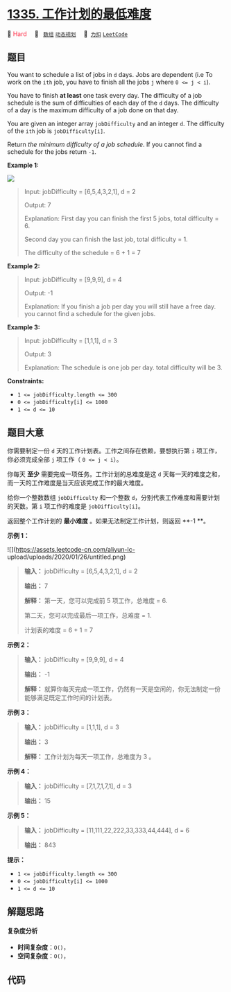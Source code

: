 # [1335. 工作计划的最低难度](https://2xiao.github.io/leetcode-js/problem/1335.html)

🔴 <font color=#ff334b>Hard</font>&emsp; 🔖&ensp; [`数组`](/tag/array.md) [`动态规划`](/tag/dynamic-programming.md)&emsp; 🔗&ensp;[`力扣`](https://leetcode.cn/problems/minimum-difficulty-of-a-job-schedule) [`LeetCode`](https://leetcode.com/problems/minimum-difficulty-of-a-job-schedule)

## 题目

You want to schedule a list of jobs in `d` days. Jobs are dependent (i.e To
work on the `ith` job, you have to finish all the jobs `j` where `0 <= j <
i`).

You have to finish **at least** one task every day. The difficulty of a job
schedule is the sum of difficulties of each day of the `d` days. The
difficulty of a day is the maximum difficulty of a job done on that day.

You are given an integer array `jobDifficulty` and an integer `d`. The
difficulty of the `ith` job is `jobDifficulty[i]`.

Return _the minimum difficulty of a job schedule_. If you cannot find a
schedule for the jobs return `-1`.



**Example 1:**

![](https://assets.leetcode.com/uploads/2020/01/16/untitled.png)

> Input: jobDifficulty = [6,5,4,3,2,1], d = 2
> 
> Output: 7
> 
> Explanation: First day you can finish the first 5 jobs, total difficulty = 6.
> 
> Second day you can finish the last job, total difficulty = 1.
> 
> The difficulty of the schedule = 6 + 1 = 7 

**Example 2:**

> Input: jobDifficulty = [9,9,9], d = 4
> 
> Output: -1
> 
> Explanation: If you finish a job per day you will still have a free day. you cannot find a schedule for the given jobs.

**Example 3:**

> Input: jobDifficulty = [1,1,1], d = 3
> 
> Output: 3
> 
> Explanation: The schedule is one job per day. total difficulty will be 3.

**Constraints:**

  * `1 <= jobDifficulty.length <= 300`
  * `0 <= jobDifficulty[i] <= 1000`
  * `1 <= d <= 10`


## 题目大意

你需要制定一份 `d` 天的工作计划表。工作之间存在依赖，要想执行第 `i` 项工作，你必须完成全部 `j` 项工作（ `0 <= j < i`）。

你每天 **至少**  需要完成一项任务。工作计划的总难度是这 `d` 天每一天的难度之和，而一天的工作难度是当天应该完成工作的最大难度。

给你一个整数数组 `jobDifficulty` 和一个整数 `d`，分别代表工作难度和需要计划的天数。第 `i` 项工作的难度是
`jobDifficulty[i]`。

返回整个工作计划的 **最小难度** 。如果无法制定工作计划，则返回 **-1  **。



**示例 1：**

![](https://assets.leetcode-cn.com/aliyun-lc-
upload/uploads/2020/01/26/untitled.png)

> 
> 
> 
> 
> 
> **输入：** jobDifficulty = [6,5,4,3,2,1], d = 2
> 
> **输出：** 7
> 
> **解释：** 第一天，您可以完成前 5 项工作，总难度 = 6.
> 
> 第二天，您可以完成最后一项工作，总难度 = 1.
> 
> 计划表的难度 = 6 + 1 = 7 
> 
> 

**示例 2：**

> 
> 
> 
> 
> 
> **输入：** jobDifficulty = [9,9,9], d = 4
> 
> **输出：** -1
> 
> **解释：** 就算你每天完成一项工作，仍然有一天是空闲的，你无法制定一份能够满足既定工作时间的计划表。
> 
> 

**示例 3：**

> 
> 
> 
> 
> 
> **输入：** jobDifficulty = [1,1,1], d = 3
> 
> **输出：** 3
> 
> **解释：** 工作计划为每天一项工作，总难度为 3 。
> 
> 

**示例 4：**

> 
> 
> 
> 
> 
> **输入：** jobDifficulty = [7,1,7,1,7,1], d = 3
> 
> **输出：** 15
> 
> 

**示例 5：**

> 
> 
> 
> 
> 
> **输入：** jobDifficulty = [11,111,22,222,33,333,44,444], d = 6
> 
> **输出：** 843
> 
> 



**提示：**

  * `1 <= jobDifficulty.length <= 300`
  * `0 <= jobDifficulty[i] <= 1000`
  * `1 <= d <= 10`


## 解题思路

#### 复杂度分析

- **时间复杂度**：`O()`，
- **空间复杂度**：`O()`，

## 代码

```javascript

```